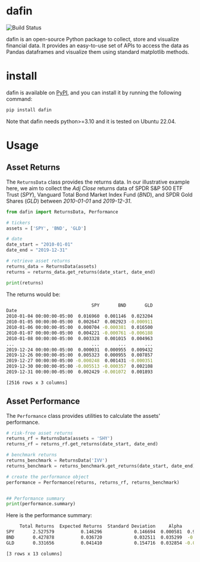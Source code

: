 # dafin



![Build Status](https://github.com/mkareshk/dafin/actions/workflows/ci.yaml/badge.svg)

dafin is an open-source Python package to collect, store and visualize financial data. It provides an easy-to-use set of APIs to access the data as Pandas dataframes and visualize them using standard matplotlib methods. 

# install

dafin is available on [PyPI](https://pypi.org/), and you can install it by running the following command:

```bash
pip install dafin
```

Note that dafin needs python>=3.10 and it is tested on Ubuntu 22.04.

# Usage

## Asset Returns

The `ReturnsData` class provides the returns data. In our illustrative example here, we aim to collect the _Adj Close_ returns data of SPDR S&P 500 ETF Trust (_SPY_), Vanguard Total Bond Market Index Fund (_BND_), and SPDR Gold Shares (_GLD_) between _2010-01-01_ and _2019-12-31_. 


```python
from dafin import ReturnsData, Performance

# tickers
assets = ['SPY', 'BND', 'GLD']

# date
date_start = "2010-01-01"
date_end = "2019-12-31"

# retrieve asset returns
returns_data = ReturnsData(assets)
returns = returns_data.get_returns(date_start, date_end)

print(returns)
```

The returns would be:

```bash
                                SPY       BND       GLD
Date                                                   
2010-01-04 00:00:00-05:00  0.016960  0.001146  0.023204
2010-01-05 00:00:00-05:00  0.002647  0.002923 -0.000911
2010-01-06 00:00:00-05:00  0.000704 -0.000381  0.016500
2010-01-07 00:00:00-05:00  0.004221 -0.000761 -0.006188
2010-01-08 00:00:00-05:00  0.003328  0.001015  0.004963
...                             ...       ...       ...
2019-12-24 00:00:00-05:00  0.000031  0.000955  0.009432
2019-12-26 00:00:00-05:00  0.005323  0.000955  0.007857
2019-12-27 00:00:00-05:00 -0.000248  0.001431 -0.000351
2019-12-30 00:00:00-05:00 -0.005513 -0.000357  0.002108
2019-12-31 00:00:00-05:00  0.002429 -0.001072  0.001893

[2516 rows x 3 columns]
```

## Asset Performance
The `Performance` class provides utilities to calculate the assets' performance.


```python
# risk-free asset returns
returns_rf = ReturnsData(assets = 'SHY')
returns_rf = returns_rf.get_returns(date_start, date_end)

# benchmark returns
returns_benchmark = ReturnsData('IVV')
returns_benchmark = returns_benchmark.get_returns(date_start, date_end)

# create the performance object
performance = Performance(returns, returns_rf, returns_benchmark)


## Performance summary
print(performance.summary)
```


Here is the performance summary:
```bash
     Total Returns  Expected Returns  Standard Deviation     Alpha      Beta  ...  Intercept Correlation R-Squared  p-Value Standard Error
SPY       2.527579          0.146296            0.146694  0.000581  0.995586  ...  -0.000001    0.998551  0.997105      0.0       0.001076
BND       0.427878          0.036720            0.032511  0.035299  -0.07045  ...   0.000751   -0.318825  0.101649      0.0       0.085549
GLD       0.331656          0.041410            0.154716  0.032854 -0.017742  ...   0.000547   -0.016872  0.000285  0.39758       0.018964

[3 rows x 13 columns]
```